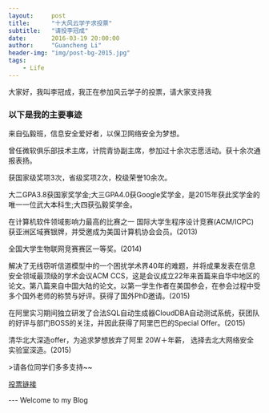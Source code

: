 ```yaml
---
layout:     post
title:      "十大风云学子求投票"
subtitle:   "请投李冠成"
date:       2016-03-19 20:00:00
author:     "Guancheng Li"
header-img: "img/post-bg-2015.jpg"
tags:
    - Life
---
```

<p>大家好，我叫李冠成，我正在参加风云学子的投票，请大家支持我</p>
<h3>以下是我的主要事迹</h3>
<p>来自弘毅班，信息安全爱好者，以保卫网络安全为梦想。</p>
<p>曾任微软俱乐部技术主席，计院青协副主席，参加过十余次志愿活动。获十余次通报表扬。</p>
<p>获国家级奖项3次，省级奖项2次，校级荣誉10余次。</p>
<p>大二GPA3.8获国家奖学金;大三GPA4.0获Google奖学金，是2015年获此奖学金的唯一一位武大本科生;大四获弘毅奖学金。</p>
<p>在计算机软件领域影响力最高的比赛之一 国际大学生程序设计竞赛(ACM/ICPC) 获亚洲区域赛银牌，并受邀成为美国计算机协会会员。(2013)</p>
<p>全国大学生物联网竞赛赛区一等奖。(2014)</p>
<p>解决了无线窃听信道模型中的一个困扰学术界40年的难题，并将成果发表在信息安全领域最顶级的学术会议ACM CCS，这是会议成立22年来首篇来自华中地区的论文。第八篇来自中国大陆的论文。以第一学生作者在美国参会，在参会过程中受多个国外老师的称赞与好评。获得了国外PhD邀请。(2015)</p>
<p>在阿里实习期间独立研发了合法SQL自动生成器CloudDBA自动测试系统，获团队的好评与部门BOSS的关注，并因此获得了阿里巴巴的Special Offer。(2015)</p>
<p>清华北大深造offer，为追求梦想放弃了阿里 20W＋年薪， 选择去北大网络安全实验室深造。(2015)</p>
>请各位同学们多多支持~~
<p>
<a href="http://topten.ziqiang.studio">投票链接</a>
</p>
---
Welcome to my Blog
